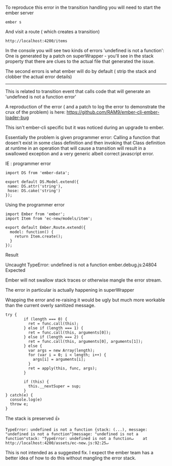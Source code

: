 

To reproduce this error in the transition handling you will need to start the ember server
```
ember s
```
And visit a route ( which creates a transition)
```
http://localhost:4200/items
```

In the console you will see two kinds of errors 'undefined is not a function': One is generated by a patch on superWrapper - you'll see in the stack property that there are clues to the actual file that generated the issue.

The second errors is what ember will do by default ( strip the stack and clobber the actual error details)

---


This is related to transition event that calls code that will generate an 'undefined is not a function error'

A reproduction of the error ( and a patch to log the error to demonstrate the crux of the problem) is here:
https://github.com/RAM9/ember-cli-ember-loader-bug

This isn't ember-cli specific but it was noticed during an upgrade to ember.

Essentially the problem is given programmer error: Calling a function that dosen't exist in some class
definition and then invoking that Class definition at runtime in an operation that will cause a transition
will result in a swallowed exception and a very generic albeit correct javascript error.

IE : programmer error
```
import DS from 'ember-data';

export default DS.Model.extend({
 name: DS.attr('string'),
 hose: DS.cake('string')
});
```
Using the programmer error
```
import Ember from 'ember';
import Item from 'ec-new/models/item';

export default Ember.Route.extend({
  model: function() {
    return Item.create();
  }
});
```
Result

Uncaught TypeError: undefined is not a function ember.debug.js:24804
Expected

Ember will not swallow stack traces or otherwise mangle the error stream.

The error in particular is actually happening in superWrapper

Wrapping the error and re-raising it would be ugly but much more workable than the current overly
sanitized message.
```
try {
        if (length === 0) {
          ret = func.call(this);
        } else if (length === 1) {
          ret = func.call(this, arguments[0]);
        } else if (length === 2) {
          ret = func.call(this, arguments[0], arguments[1]);
        } else {
          var args = new Array(length);
          for (var i = 0; i < length; i++) {
            args[i] = arguments[i];
          }
          ret = apply(this, func, args);
        }

        if (this) {
          this.__nextSuper = sup;
        }
} catch(e) {
  console.log(e)
  throw e;
}
```
The stack is preserved :+1:
```
TypeError: undefined is not a function {stack: (...), message: "undefined is not a function"}message: "undefined is not a function"stack: "TypeError: undefined is not a function↵    at http://localhost:4200/assets/ec-new.js:92:25↵
```
This is not intended as a suggested fix. I expect the ember team has a better idea of how to do this without mangling the error stack.
